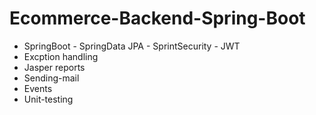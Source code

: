 # Ecommerce-Backend-Spring-Boot

- SpringBoot - SpringData JPA - SprintSecurity - JWT
- Excption handling
- Jasper reports
- Sending-mail
- Events
- Unit-testing
